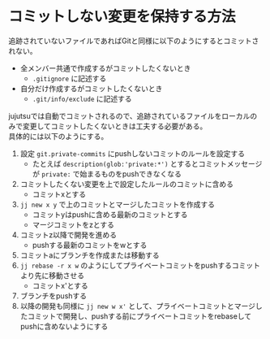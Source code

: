 # コミットしない変更を保持する方法

追跡されていないファイルであればGitと同様に以下のようにするとコミットされない。

- 全メンバー共通で作成するがコミットしたくないとき
    - `.gitignore` に記述する
- 自分だけ作成するがコミットしたくないとき
    - `.git/info/exclude` に記述する

jujutsuでは自動でコミットされるので、追跡されているファイルをローカルのみで変更してコミットしたくないときは工夫する必要がある。  
具体的には以下のようにする。

1. 設定 `git.private-commits` にpushしないコミットのルールを設定する
    - たとえば `description(glob:'private:*')` とするとコミットメッセージが `private:` で始まるものをpushできなくなる
2. コミットしたくない変更を上で設定したルールのコミットに含める
    - コミットxとする
3. `jj new x y` で上のコミットとマージしたコミットを作成する
    - コミットyはpushに含める最新のコミットとする
    - マージコミットをzとする
4. コミットz以降で開発を進める
    - pushする最新のコミットをwとする
5. コミットaにブランチを作成または移動する
6. `jj rebase -r x w` のようにしてプライベートコミットをpushするコミットより先に移動させる
    - コミットx'とする
8. ブランチをpushする
9. 以降の開発も同様に `jj new w x'` として、プライベートコミットとマージしたコミットで開発し、pushする前にプライベートコミットをrebaseしてpushに含めないようにする

